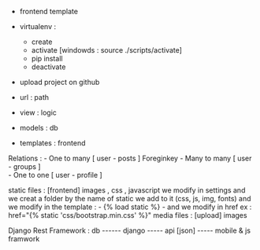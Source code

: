  - frontend template
 - virtualenv : 
    - create 
    - activate [windowds : source ./scripts/activate]
    - pip install 
    - deactivate 

- upload project on github

- url : path 
- view : logic 
- models : db
- templates : frontend





Relations : 
    - One to many    [ user - posts ]   Foreginkey
    - Many to many   [ user - groups ]  
    - One to one  [ user - profile ]




static files : [frontend] images , css , javascript 
                we modify in settings
                and we creat a folder by the name of static we add to it (css, js, img, fonts)
                and we modify in the template : - {% load static %}
                                                - and we modify in href ex : href="{% static 'css/bootstrap.min.css' %}"
media files : [upload] images




Django Rest Framework :
    db ------ django ----- api [json] ----- mobile & js framwork